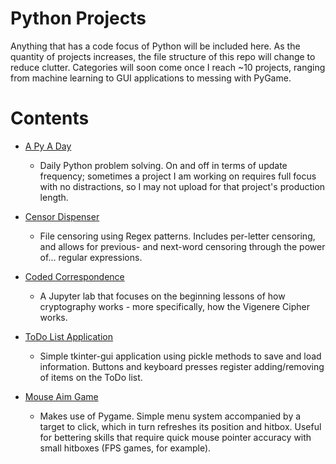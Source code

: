 # Python Projects

Anything that has a code focus of Python will be included here. As the quantity
of projects increases, the file structure of this repo will change to reduce
clutter. Categories will soon come once I reach ~10 projects, ranging from
machine learning to GUI applications to messing with PyGame.

# Contents

- [A Py A
  Day](https://github.com/stoladev/python-projects/tree/master/a-py-a-day)
    - Daily Python problem solving. On and off in terms of update
    frequency; sometimes a project I am working on requires full focus with no
    distractions, so I may not upload for that project's production length.

- [Censor
  Dispenser](https://github.com/stoladev/python-projects/tree/master/censor_dispenser)
    - File censoring using Regex patterns. Includes per-letter censoring, and
      allows for previous- and next-word censoring through the power of...
      regular expressions. 

- [Coded
  Correspondence](https://github.com/stoladev/python-projects/tree/master/coded_correspondence)
    - A Jupyter lab that focuses on the beginning lessons of how cryptography
      works - more specifically, how the Vigenere Cipher works.

- [ToDo List
  Application](https://github.com/stoladev/python-projects/tree/master/todo_list_app)
    - Simple tkinter-gui application using pickle methods to save and load
      information. Buttons and keyboard presses register adding/removing of
      items on the ToDo list.

- [Mouse Aim
  Game](https://github.com/stoladev/python-projects/tree/master/mouse_aim_game)
    - Makes use of Pygame. Simple menu system accompanied by a target to click,
      which in turn refreshes its position and hitbox. Useful for bettering
      skills that require quick mouse pointer accuracy with small hitboxes (FPS
      games, for example).
